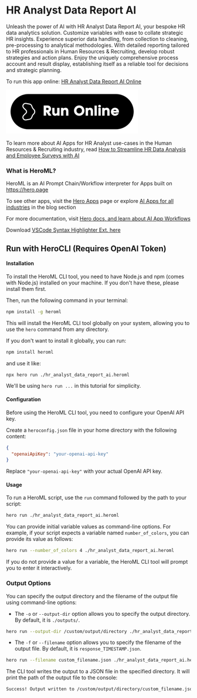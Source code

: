 # HR Analyst Data Report AI

Unleash the power of AI with HR Analyst Data Report AI, your bespoke HR data analytics solution. Customize variables with ease to collate strategic HR insights. Experience superior data handling, from collection to cleaning, pre-processing to analytical methodologies. With detailed reporting tailored to HR professionals in Human Resources & Recruiting, develop robust strategies and action plans. Enjoy the uniquely comprehensive process account and result display, establishing itself as a reliable tool for decisions and strategic planning.

To run this app online: [HR Analyst Data Report AI Online](https://hero.page/app/hr-analyst-data-report-ai-tailored-hr-data-analytics-solution/RRnYDlPkJ2oxbORYfJsY)

[![Run HR Analyst Data Report AI Online](/assets/run.svg)](https://hero.page/app/hr-analyst-data-report-ai-tailored-hr-data-analytics-solution/RRnYDlPkJ2oxbORYfJsY)

To learn more about AI Apps for HR Analyst use-cases in the Human Resources & Recruiting industry, read [How to Streamline HR Data Analysis and Employee Surveys with AI](https://hero.page/blog/ai/human-resources-and-recruiting/how-to-streamline-hr-data-analysis-and-employee-surveys-with-ai/170990)

### What is HeroML?
HeroML is an AI Prompt Chain/Workflow interpreter for Apps built on https://hero.page 

To see other apps, visit the [Hero Apps](https://hero.page/apps) page or explore [AI Apps for all industries](https://hero.page/blog) in the blog section

For more documentation, visit [Hero docs, and learn about AI App Workflows](https://hero.page/tutorials/introduction-to-heroml)

Download [VSCode Syntax Highlighter Ext. here](https://marketplace.visualstudio.com/items?itemName=hero-page.heroml)

## Run with HeroCLI (Requires OpenAI Token)

#### Installation

To install the HeroML CLI tool, you need to have Node.js and npm (comes with Node.js) installed on your machine. If you don't have these, please install them first. 

Then, run the following command in your terminal:

```bash
npm install -g heroml
```

This will install the HeroML CLI tool globally on your system, allowing you to use the `hero` command from any directory.

If you don't want to install it globally, you can run:

```bash
npm install heroml
```

and use it like:

```bash
npx hero run ./hr_analyst_data_report_ai.heroml
```

We'll be using `hero run ...` in this tutorial for simplicity.

#### Configuration

Before using the HeroML CLI tool, you need to configure your OpenAI API key. 

Create a `heroconfig.json` file in your home directory with the following content:

```json
{
  "openaiApiKey": "your-openai-api-key"
}
```

Replace `"your-openai-api-key"` with your actual OpenAI API key.

#### Usage

To run a HeroML script, use the `run` command followed by the path to your script:

```bash
hero run ./hr_analyst_data_report_ai.heroml
```

You can provide initial variable values as command-line options. For example, if your script expects a variable named `number_of_colors`, you can provide its value as follows:

```bash
hero run --number_of_colors 4 ./hr_analyst_data_report_ai.heroml
```

If you do not provide a value for a variable, the HeroML CLI tool will prompt you to enter it interactively.

### Output Options

You can specify the output directory and the filename of the output file using command-line options:

- The `-o` or `--output-dir` option allows you to specify the output directory. By default, it is `./outputs/`.

```bash
hero run --output-dir /custom/output/directory ./hr_analyst_data_report_ai.heroml
```

- The `-f` or `--filename` option allows you to specify the filename of the output file. By default, it is `response_TIMESTAMP.json`.

```bash
hero run --filename custom_filename.json ./hr_analyst_data_report_ai.heroml
```

The CLI tool writes the output to a JSON file in the specified directory. It will print the path of the output file to the console:

```bash
Success! Output written to /custom/output/directory/custom_filename.json
```

